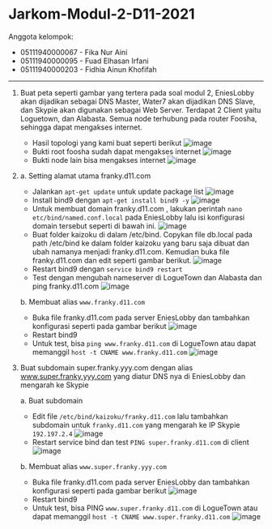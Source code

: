 # Jarkom-Modul-2-D11-2021

Anggota kelompok:
- 05111940000067 - Fika Nur Aini
- 05111940000095 - Fuad Elhasan Irfani
- 05111940000203 - Fidhia Ainun Khofifah
---
1. Buat peta seperti gambar yang tertera pada soal modul 2, EniesLobby akan dijadikan sebagai DNS Master, Water7 akan dijadikan DNS Slave, dan Skypie akan digunakan sebagai Web Server. Terdapat 2 Client yaitu Loguetown, dan Alabasta. Semua node terhubung pada router Foosha, sehingga dapat mengakses internet.
    - Hasil topologi yang kami buat seperti berikut
    ![image](https://user-images.githubusercontent.com/73324192/139509179-41fe23ac-0be5-4713-979e-a6f8b2a2e755.png)
    - Bukti root foosha sudah dapat mengakses internet
    ![image](https://user-images.githubusercontent.com/73324192/139509234-a8560086-4041-4cf6-998d-c3c6a9c87ed9.png)
    - Bukti node lain bisa mengakses internet
    ![image](https://user-images.githubusercontent.com/73324192/139509325-3fc996bb-0fa6-4382-8587-e3eb43b7b7b6.png)

2.  a. Setting alamat utama franky.d11.com
    - Jalankan ```apt-get update``` untuk update package list
    ![image](https://user-images.githubusercontent.com/73324192/139509585-82f8078e-fd8d-4884-a91e-33d65b2372b4.png)
    - Install bind9 dengan ```apt-get install bind9 -y```
    ![image](https://user-images.githubusercontent.com/73324192/139509703-847b684a-3081-4eb6-8ca1-4c7e9917fbc8.png)
    - Untuk membuat domain franky.d11.com , lakukan perintah ```nano etc/bind/named.conf.local``` pada EniesLobby lalu isi konfigurasi domain tersebut seperti di bawah ini.
    ![image](https://user-images.githubusercontent.com/73324192/139509781-6e4d7c50-2d93-42ff-ae6b-ab4baecaa731.png)
    - Buat folder kaizoku di dalam /etc/bind. Copykan file db.local pada path /etc/bind ke dalam folder kaizoku yang baru saja dibuat dan ubah namanya menjadi franky.d11.com. Kemudian buka file franky.d11.com dan edit seperti gambar berikut.
    ![image](https://user-images.githubusercontent.com/73324192/139509851-f9e2e662-b1c9-4126-8585-c69a5f06091e.png)
    - Restart bind9 dengan ```service bind9 restart```
    - Test dengan mengubah nameserver di LogueTown dan Alabasta dan ping franky.d11.com
    ![image](https://user-images.githubusercontent.com/73324192/139509928-575b3512-a5d1-4d06-95e4-9bd0f494eab1.png)
    
    b. Membuat alias ```www.franky.d11.com```
    - Buka file franky.d11.com pada server EniesLobby dan tambahkan konfigurasi seperti pada gambar berikut
    ![image](https://user-images.githubusercontent.com/73324192/139510175-0d70e4be-cca1-42bd-a649-9f0a2ee3675d.png)
    - Restart bind9
    - Untuk test, bisa ```ping www.franky.d11.com``` di LogueTown atau dapat memanggil ```host -t CNAME www.franky.d11.com```
    ![image](https://user-images.githubusercontent.com/73324192/139510242-6649a5af-084c-402a-9266-3fc990e5fca2.png)

3.  Buat subdomain super.franky.yyy.com dengan alias www.super.franky.yyy.com yang diatur DNS nya di EniesLobby dan mengarah ke Skypie
    
    a. Buat subdomain
    - Edit file ```/etc/bind/kaizoku/franky.d11.com``` lalu tambahkan subdomain untuk ```franky.d11.com``` yang mengarah ke IP Skypie ```192.197.2.4```
    ![image](https://user-images.githubusercontent.com/73324192/139510448-ca9ab8b5-976e-4626-8475-773af9982b2a.png)
    - Restart service bind dan test ```PING super.franky.d11.com``` di client
    ![image](https://user-images.githubusercontent.com/73324192/139510508-2b296050-c2b6-4094-bd38-3340b838febf.png)

    b. Membuat alias ```www.super.franky.yyy.com```
    - Buka file franky.d11.com pada server EniesLobby dan tambahkan konfigurasi seperti pada gambar berikut
    ![image](https://user-images.githubusercontent.com/73324192/139510560-0b59e7fa-17e0-4eeb-8b56-fdb72a5152cb.png)
    - Restart bind9
    - Untuk test, bisa PING ```www.super.franky.d11.com``` di LogueTown atau dapat memanggil ```host -t CNAME www.super.franky.d11.com```
    ![image](https://user-images.githubusercontent.com/73324192/139510623-a9293fb2-1e95-47b2-9bc5-2fd26018b2a8.png)
